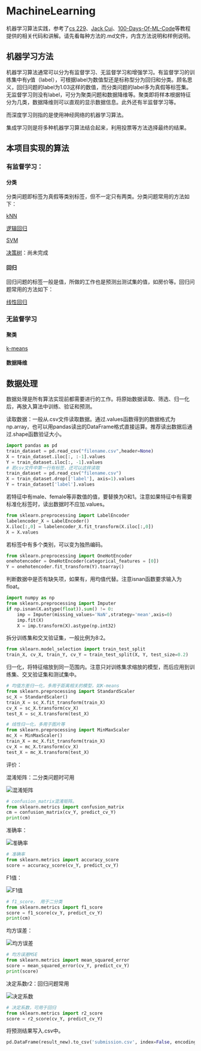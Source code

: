 # MachineLearning

机器学习算法实践，参考了[cs 229](https://zh.coursera.org/learn/machine-learning)、[Jack Cui](https://cuijiahua.com/)、[100-Days-Of-ML-Code](https://github.com/MLEveryday/100-Days-Of-ML-Code)等教程提供的相关代码和讲解。请先看每种方法的.md文件，内含方法说明和样例说明。

## 机器学习方法

机器学习算法通常可以分为有监督学习、无监督学习和增强学习。有监督学习的训练集中有y值（label），可根据label为数值型还是标称型分为回归和分类。顾名思义，回归问题的label为1.03这样的数值，而分类问题的label多为真假等标签集。无监督学习则没有label，可分为聚类问题和数据降维等。聚类即将样本根据特征分为几类，数据降维则可以直观的显示数据信息。此外还有半监督学习等。

而深度学习则指的是使用神经网络的机器学习算法。

集成学习则是将多种机器学习算法结合起来，利用投票等方法选择最终的结果。

## 本项目实现的算法

### 有监督学习：

#### 分类

分类问题即标签为真假等类别标签，但不一定只有两类。分类问题常用的方法如下：

[kNN](https://github.com/Niuyuhang03/MachineLearning/blob/master/kNN)

[逻辑回归](https://github.com/Niuyuhang03/MachineLearning/blob/master/logistic_regression)

[SVM](https://github.com/Niuyuhang03/MachineLearning/blob/master/SVM)

[决策树](https://github.com/Niuyuhang03/MachineLearning/blob/master/decision_tree)：尚未完成

#### 回归

回归问题的标签一般是值，所做的工作也是预测出测试集的值，如房价等。回归问题常用的方法如下：

[线性回归](https://github.com/Niuyuhang03/MachineLearning/blob/master/linear_regression)

### 无监督学习

#### 聚类

[k-means](https://github.com/Niuyuhang03/MachineLearning/blob/master/k-means)

#### 数据降维

## 数据处理

数据处理是所有算法实现前都需要进行的工作。将原始数据读取、筛选、归一化后，再放入算法中训练、验证和预测。

读取数据：一般从.csv文件读取数据。通过.values函数得到的数据格式为np.array，也可以用pandas读出的DataFrame格式直接运算。推荐读出数据后通过.shape函数验证大小。

```python
import pandas as pd
train_dataset = pd.read_csv("filename.csv",header=None)
X = train_dataset.iloc[:, :-1].values
Y = train_dataset.iloc[:, -1].values
# 若csv文件中第一行有标签，还可以这样读取
train_dataset = pd.read_csv("filename.csv")
X = train_dataset.drop(['label'], axis=1).values
Y = train_dataset['label'].values
```
若特征中有male、female等非数值的值，要替换为0和1。注意如果特征中有需要标准化标签时，读出数据时不应加.values。

```python
from sklearn.preprocessing import LabelEncoder
labelencoder_X = LabelEncoder()
X.iloc[:,0] = labelencoder_X.fit_transform(X.iloc[:,0])
X = X.values
```

若标签中有多个类别，可以变为独热编码。

```python
from sklearn.preprocessing import OneHotEncoder
onehotencoder = OneHotEncoder(categorical_features = [0])
Y = onehotencoder.fit_transform(Y).toarray()
```

判断数据中是否有缺失项，如果有，用均值代替。注意isnan函数要求输入为float。

```python
import numpy as np
from sklearn.preprocessing import Imputer
if np.isnan(X.astype(float)).sum() != 0:
    imp = Imputer(missing_values='NaN',strategy='mean',axis=0)
    imp.fit(X)
    X = imp.transform(X).astype(np.int32)
```

拆分训练集和交叉验证集，一般比例为8:2。

```python
from sklearn.model_selection import train_test_split
train_X, cv_X, train_Y, cv_Y = train_test_split(X, Y, test_size=0.2)
```

归一化，将特征缩放到同一范围内。注意只对训练集求缩放的模型，而后应用到训练集、交叉验证集和测试集中。

```python
# 均值方差归一化，多用于距离相关的模型，如K-means
from sklearn.preprocessing import StandardScaler
sc_X = StandardScaler()
train_X = sc_X.fit_transform(train_X)
cv_X = sc_X.transform(cv_X)
test_X = sc_X.transform(test_X)
```

```python
# 线性归一化，多用于图片等
from sklearn.preprocessing import MinMaxScaler
mc_X = MinMaxScaler()
train_X = mc_X.fit_transform(train_X)
cv_X = mc_X.transform(cv_X)
test_X = mc_X.transform(test_X)
```

评价：

混淆矩阵：二分类问题时可用

![混淆矩阵](http://ww1.sinaimg.cn/large/96803f81ly1fzf7rkjiqaj20d406oglx.jpg)

```python
# confusion_matrix混淆矩阵。
from sklearn.metrics import confusion_matrix
cm = confusion_matrix(cv_Y, predict_cv_Y)
print(cm)
```

准确率：

![准确率](http://ww1.sinaimg.cn/large/96803f81ly1fzf7ucwtzaj207w02rt8m.jpg)

```python
# 准确率
from sklearn.metrics import accuracy_score
score = accuracy_score(cv_Y, predict_cv_Y)
```

F1值：

![F1值](http://ww1.sinaimg.cn/large/96803f81ly1fzf7y11jopj2095034t8q.jpg)

```python
# f1_score， 用于二分类
from sklearn.metrics import f1_score
score = f1_score(cv_Y, predict_cv_Y)
print(cm)
```

均方误差：

![均方误差](http://ww1.sinaimg.cn/large/96803f81ly1fzgd80u212j207a034wed.jpg)

```python
# 均方误差MSE
from sklearn.metrics import mean_squared_error
score = mean_squared_error(cv_Y, predict_cv_Y)
print(score)
```

决定系数r2：回归问题常用

![决定系数](http://ww1.sinaimg.cn/large/96803f81ly1fzgd9y3y8vj206i01ja9y.jpg)

```python
# 决定系数，可用于回归
from sklearn.metrics import r2_score
score = r2_score(cv_Y, predict_cv_Y)
```

将预测结果写入.csv中。

```python
pd.DataFrame(result_new).to_csv('submission.csv', index=False, encoding='utf8', header=False)
```